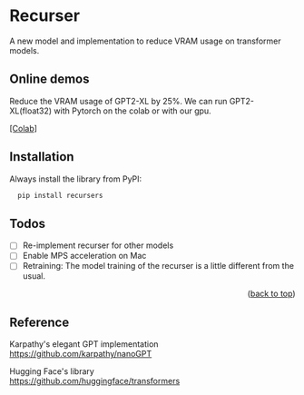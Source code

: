 
<a name="readme-top"></a>




<!-- ABOUT THE PROJECT -->
# Recurser

A new model and implementation to reduce VRAM usage on transformer models.



## Online demos
Reduce the VRAM usage of GPT2-XL by 25%. We can run GPT2-XL(float32) with Pytorch on the colab or with our gpu.

[[Colab]](https://colab.research.google.com/drive/1UHlRvaSnAZz6T8H_Nj_BhDqMtSBCMlYT?usp=sharing)


## Installation
Always install the library from PyPI:

  ```sh
    pip install recursers
  ```



## Todos

- [ ] Re-implement recurser for other models
- [ ] Enable MPS acceleration on Mac
- [ ] Retraining: The model training of the recurser is a little different from the usual. 

<p align="right">(<a href="#readme-top">back to top</a>)</p>


## Reference
Karpathy's elegant GPT implementation\
https://github.com/karpathy/nanoGPT

Hugging Face's library\
https://github.com/huggingface/transformers














